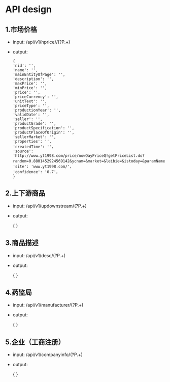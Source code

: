 # API design

## 1.市场价格
* input: /api/v1/hprice//(?P<name>.+)
* output: 

      {
      'nid': '',
      'name': '',
      'mainEntityOfPage': '',
      'description': '',
      'maxPrice': '',
      'minPrice': '',
      'price': '',
      'priceCurrency': '',
      'unitText': '',
      'priceType': '',
      'productionYear': '',
      'validDate': '',
      'seller': '',
      'productGrade': '',
      'productSpecification': '',
      'productPlaceOfOrigin': '',
      'sellerMarket': '',
      'properties': '',
      'createdTime': ''，
      'source': 'http://www.yt1998.com/price/nowDayPriceQ!getPriceList.do?random=0.8801452924569142&ycnam=&market=&leibie=&istoday=&paramName=&paramValue=&pageIndex=226&pageSize=20'，
      'site': 'www.yt1998.com/'，
      'confidence': '0.7'，     
      }


## 2.上下游商品
* input: /api/v1/updownstream/(?P<name>.+)
* output: 

    {
    }

## 3.商品描述
* input: /api/v1/desc/(?P<name>.+)
* output: 

    {
    }

## 4.药监局
* input: /api/v1/manufacturer/(?P<drug>.+)
* output: 

    {
    }

## 5.企业（工商注册）
* input: /api/v1/companyinfo/(?P<company>.+)
* output: 

    {
    }